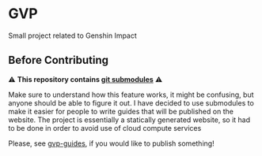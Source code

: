 # GVP

Small project related to Genshin Impact

## Before Contributing

⚠️ **This repository contains [git submodules](https://github.blog/2016-02-01-working-with-submodules/)** ⚠️

Make sure to understand how this feature works, it might be confusing, but anyone should be able to figure it out.
I have decided to use submodules to make it easier for people to write guides that will be published on the website.
The project is essentially a statically generated website, so it had to be done in order to avoid use of cloud 
compute services

Please, see [gvp-guides](https://github.com/kitsune-guuji/gvp-guides), if you would like to publish something! 
